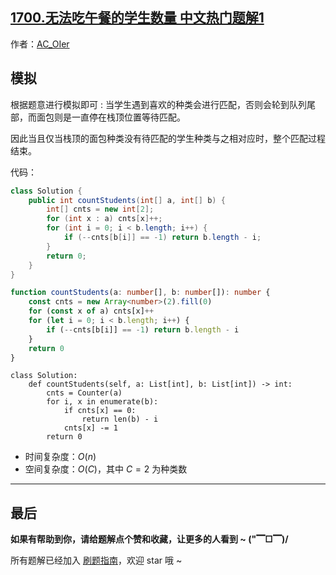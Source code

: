 ## [1700.无法吃午餐的学生数量 中文热门题解1](https://leetcode.cn/problems/number-of-students-unable-to-eat-lunch/solutions/100000/by-ac_oier-rvc3)

作者：[AC_OIer](https://leetcode.cn/u/AC_OIer)

## 模拟

根据题意进行模拟即可 : 当学生遇到喜欢的种类会进行匹配，否则会轮到队列尾部，而面包则是一直停在栈顶位置等待匹配。

因此当且仅当栈顶的面包种类没有待匹配的学生种类与之相对应时，整个匹配过程结束。

代码：
```Java []
class Solution {
    public int countStudents(int[] a, int[] b) {
        int[] cnts = new int[2];
        for (int x : a) cnts[x]++;
        for (int i = 0; i < b.length; i++) {
            if (--cnts[b[i]] == -1) return b.length - i;
        }
        return 0;
    }
}
```
```TypeScript []
function countStudents(a: number[], b: number[]): number {
    const cnts = new Array<number>(2).fill(0)
    for (const x of a) cnts[x]++
    for (let i = 0; i < b.length; i++) {
        if (--cnts[b[i]] == -1) return b.length - i
    }
    return 0
}
```
```Python3 []
class Solution:
    def countStudents(self, a: List[int], b: List[int]) -> int:
        cnts = Counter(a)
        for i, x in enumerate(b):
            if cnts[x] == 0:
                return len(b) - i
            cnts[x] -= 1
        return 0
```
* 时间复杂度：$O(n)$
* 空间复杂度：$O(C)$，其中 $C = 2$ 为种类数


---

## 最后

**如果有帮助到你，请给题解点个赞和收藏，让更多的人看到 ~ ("▔□▔)/**

所有题解已经加入 [刷题指南](https://github.com/SharingSource/LogicStack-LeetCode/wiki)，欢迎 star 哦 ~